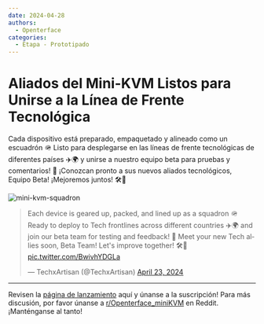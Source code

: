 ```yaml
---
date: 2024-04-28
authors:
  - Openterface
categories:
  - Etapa - Prototipado
---
```


# Aliados del Mini-KVM Listos para Unirse a la Línea de Frente Tecnológica

Cada dispositivo está preparado, empaquetado y alineado como un escuadrón 🪖 Listo para desplegarse en las líneas de frente tecnológicas de diferentes países ✈️🌍 y unirse a nuestro equipo beta para pruebas y comentarios! 🚀 ¡Conozcan pronto a sus nuevos aliados tecnológicos, Equipo Beta! ¡Mejoremos juntos! 🛠️🌟

![mini-kvm-squadron](https://pbs.twimg.com/media/GL1ZsFFaYAANSpz?format=jpg&name=large)

<!-- more -->

<blockquote class="twitter-tweet"><p lang="en" dir="ltr">Each device is geared up, packed, and lined up as a squadron 🪖 Ready to deploy to Tech frontlines across different countries ✈️🌍 and join our beta team for testing and feedback! 🚀 Meet your new Tech allies soon, Beta Team! Let&#39;s improve together! 🛠️🌟 <a href="https://t.co/BwivhYDGLa">pic.twitter.com/BwivhYDGLa</a></p>&mdash; TechxArtisan (@TechxArtisan) <a href="https://twitter.com/TechxArtisan/status/1782679647534436358?ref_src=twsrc%5Etfw">April 23, 2024</a></blockquote> <script async src="https://platform.twitter.com/widgets.js" charset="utf-8"></script>

--------

Revisen la [página de lanzamiento](https://www.crowdsupply.com/techxartisan/openterface-mini-kvm) aquí y únanse a la suscripción!
Para más discusión, por favor únanse a [r/Openterface_miniKVM](https://www.reddit.com/r/Openterface_miniKVM/) en Reddit. ¡Manténganse al tanto!